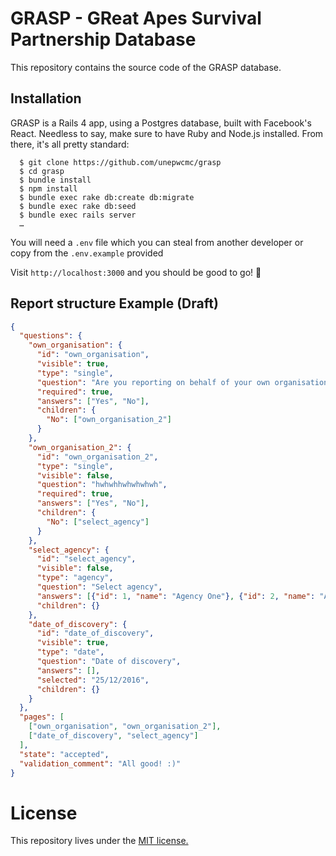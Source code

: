 # GRASP - GReat Apes Survival Partnership Database

This repository contains the source code of the GRASP database.

## Installation

GRASP is a Rails 4 app, using a Postgres database, built with Facebook's React.
Needless to say, make sure to have Ruby and Node.js installed. From there, it's
all pretty standard:

```
  $ git clone https://github.com/unepwcmc/grasp
  $ cd grasp
  $ bundle install
  $ npm install
  $ bundle exec rake db:create db:migrate
  $ bundle exec rake db:seed
  $ bundle exec rails server
  …
```

You will need a `.env` file which you can steal from another developer or copy from the `.env.example` provided

Visit `http://localhost:3000` and you should be good to go! 🎉

## Report structure Example (Draft)

```json
{
  "questions": {
    "own_organisation": {
      "id": "own_organisation",
      "visible": true,
      "type": "single",
      "question": "Are you reporting on behalf of your own organisation?",
      "required": true,
      "answers": ["Yes", "No"],
      "children": {
        "No": ["own_organisation_2"]
      }
    },
    "own_organisation_2": {
      "id": "own_organisation_2",
      "type": "single",
      "visible": false,
      "question": "hwhwhhwhwhwhwh",
      "required": true,
      "answers": ["Yes", "No"],
      "children": {
        "No": ["select_agency"]
      }
    },
    "select_agency": {
      "id": "select_agency",
      "visible": false,
      "type": "agency",
      "question": "Select agency",
      "answers": [{"id": 1, "name": "Agency One"}, {"id": 2, "name": "Agency Two"}],
      "children": {}
    },
    "date_of_discovery": {
      "id": "date_of_discovery",
      "visible": true,
      "type": "date",
      "question": "Date of discovery",
      "answers": [],
      "selected": "25/12/2016",
      "children": {}
    }
  },
  "pages": [
    ["own_organisation", "own_organisation_2"],
    ["date_of_discovery", "select_agency"]
  ],
  "state": "accepted",
  "validation_comment": "All good! :)"
}
```

# License

This repository lives under the [MIT license.](LICENSE)
